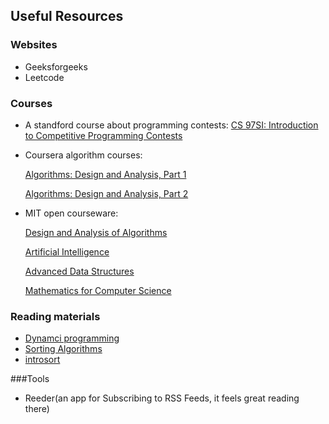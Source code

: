 ## Useful Resources

### Websites
* Geeksforgeeks
* Leetcode

### Courses
* A standford course about programming contests: [CS 97SI: Introduction to Competitive Programming Contests](http://www.stanford.edu/class/cs97si/)
* Coursera algorithm courses: 
    
  [Algorithms: Design and Analysis, Part 1](https://www.coursera.org/course/algo)

  [Algorithms: Design and Analysis, Part 2](https://www.coursera.org/course/algo2)
* MIT open courseware:
  
  [Design and Analysis of Algorithms](http://ocw.mit.edu/courses/electrical-engineering-and-computer-science/6-046j-design-and-analysis-of-algorithms-spring-2012/)

  [Artificial Intelligence](http://ocw.mit.edu/courses/electrical-engineering-and-computer-science/6-034-artificial-intelligence-fall-2010/index.htm)
  
  [Advanced Data Structures](http://ocw.mit.edu/courses/electrical-engineering-and-computer-science/6-851-advanced-data-structures-spring-2012/index.htm)
  
  [Mathematics for Computer Science](http://ocw.mit.edu/courses/electrical-engineering-and-computer-science/6-042j-mathematics-for-computer-science-fall-2010/)

### Reading materials

- [Dynamci programming](http://www.cs.berkeley.edu/~vazirani/algorithms/chap6.pdf)
- [Sorting Algorithms](http://www.cplusplus.com/faq/sequences/sequencing/sort-algorithms/)
- [introsort](http://www.cplusplus.com/faq/sequences/sequencing/sort-algorithms/introsort/)

###Tools

 - Reeder(an app for Subscribing to RSS Feeds, it feels great reading there)
